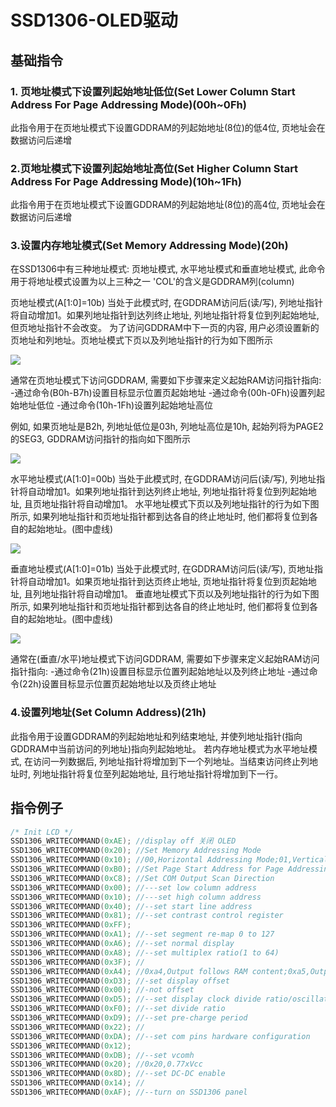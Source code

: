 # SSD1306-OLED驱动

## 基础指令

### 1. 页地址模式下设置列起始地址低位(Set Lower Column Start Address For Page Addressing Mode)(00h~0Fh)

此指令用于在页地址模式下设置GDDRAM的列起始地址(8位)的低4位, 页地址会在数据访问后递增

### 2.页地址模式下设置列起始地址高位(Set Higher Column Start Address For Page Addressing Mode)(10h~1Fh)

此指令用于在页地址模式下设置GDDRAM的列起始地址(8位)的高4位, 页地址会在数据访问后递增

### 3.设置内存地址模式(Set Memory Addressing Mode)(20h)

在SSD1306中有三种地址模式: 页地址模式, 水平地址模式和垂直地址模式, 此命令用于将地址模式设置为以上三种之一
'COL'的含义是GDDRAM列(column)

页地址模式(A[1:0]=10b)
当处于此模式时, 在GDDRAM访问后(读/写), 列地址指针将自动增加1。如果列地址指针到达列终止地址, 列地址指针将复位到列起始地址, 但页地址指针不会改变。
为了访问GDDRAM中下一页的内容, 用户必须设置新的页地址和列地址。页地址模式下页以及列地址指针的行为如下图所示

![](https://img-blog.csdn.net/20180212170945378)

通常在页地址模式下访问GDDRAM, 需要如下步骤来定义起始RAM访问指针指向:
-通过命令(B0h-B7h)设置目标显示位置页起始地址
-通过命令(00h-0Fh)设置列起始地址低位
-通过命令(10h-1Fh)设置列起始地址高位

例如, 如果页地址是B2h, 列地址低位是03h, 列地址高位是10h, 起始列将为PAGE2的SEG3, GDDRAM访问指针的指向如下图所示

![](https://img-blog.csdn.net/20180212171003600)

水平地址模式(A[1:0]=00b)
当处于此模式时, 在GDDRAM访问后(读/写), 列地址指针将自动增加1。如果列地址指针到达列终止地址, 列地址指针将复位到列起始地址, 且页地址指针将自动增加1。
水平地址模式下页以及列地址指针的行为如下图所示, 如果列地址指针和页地址指针都到达各自的终止地址时, 他们都将复位到各自的起始地址。(图中虚线)

![](https://img-blog.csdn.net/20180212171014811)

垂直地址模式(A[1:0]=01b)
当处于此模式时, 在GDDRAM访问后(读/写), 页地址指针将自动增加1。如果页地址指针到达页终止地址, 页地址指针将复位到页起始地址, 且列地址指针将自动增加1。
垂直地址模式下页以及列地址指针的行为如下图所示, 如果列地址指针和页地址指针都到达各自的终止地址时, 他们都将复位到各自的起始地址。(图中虚线)

![](https://img-blog.csdn.net/20180212171024211)

通常在(垂直/水平)地址模式下访问GDDRAM, 需要如下步骤来定义起始RAM访问指针指向:
-通过命令(21h)设置目标显示位置列起始地址以及列终止地址
-通过命令(22h)设置目标显示位置页起始地址以及页终止地址

### 4.设置列地址(Set Column Address)(21h)

此指令用于设置GDDRAM的列起始地址和列结束地址, 并使列地址指针(指向GDDRAM中当前访问的列地址)指向列起始地址。
若内存地址模式为水平地址模式, 在访问一列数据后, 列地址指针将增加到下一个列地址。当结束访问终止列地址时, 列地址指针将复位至列起始地址, 且行地址指针将增加到下一行。

## 指令例子

```c
/* Init LCD */
SSD1306_WRITECOMMAND(0xAE); //display off 关闭 OLED
SSD1306_WRITECOMMAND(0x20); //Set Memory Addressing Mode   
SSD1306_WRITECOMMAND(0x10); //00,Horizontal Addressing Mode;01,Vertical Addressing Mode;10,Page Addressing Mode (RESET);11,Invalid
SSD1306_WRITECOMMAND(0xB0); //Set Page Start Address for Page Addressing Mode,0-7
SSD1306_WRITECOMMAND(0xC8); //Set COM Output Scan Direction
SSD1306_WRITECOMMAND(0x00); //---set low column address
SSD1306_WRITECOMMAND(0x10); //---set high column address
SSD1306_WRITECOMMAND(0x40); //--set start line address
SSD1306_WRITECOMMAND(0x81); //--set contrast control register
SSD1306_WRITECOMMAND(0xFF);
SSD1306_WRITECOMMAND(0xA1); //--set segment re-map 0 to 127
SSD1306_WRITECOMMAND(0xA6); //--set normal display
SSD1306_WRITECOMMAND(0xA8); //--set multiplex ratio(1 to 64)
SSD1306_WRITECOMMAND(0x3F); //
SSD1306_WRITECOMMAND(0xA4); //0xa4,Output follows RAM content;0xa5,Output ignores RAM content
SSD1306_WRITECOMMAND(0xD3); //-set display offset
SSD1306_WRITECOMMAND(0x00); //-not offset
SSD1306_WRITECOMMAND(0xD5); //--set display clock divide ratio/oscillator frequency
SSD1306_WRITECOMMAND(0xF0); //--set divide ratio
SSD1306_WRITECOMMAND(0xD9); //--set pre-charge period
SSD1306_WRITECOMMAND(0x22); //
SSD1306_WRITECOMMAND(0xDA); //--set com pins hardware configuration
SSD1306_WRITECOMMAND(0x12);
SSD1306_WRITECOMMAND(0xDB); //--set vcomh
SSD1306_WRITECOMMAND(0x20); //0x20,0.77xVcc
SSD1306_WRITECOMMAND(0x8D); //--set DC-DC enable
SSD1306_WRITECOMMAND(0x14); //
SSD1306_WRITECOMMAND(0xAF); //--turn on SSD1306 panel
```

